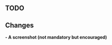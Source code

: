 ## TODO

## Changes

<!--
Write a short summary that describes the changes in this
pull request for inclusion in the changelog:
-->

**- A screenshot (not mandatory but encouraged)**
